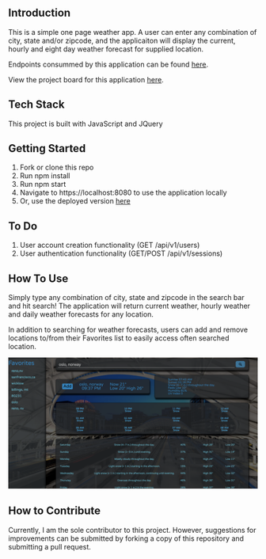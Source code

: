 ## Introduction
This is a simple one page weather app.  A user can enter any combination of city, state and/or zipcode, and the applicaiton will display the current, hourly and eight day weather forecast for supplied location.

Endpoints consummed by this application can be found [here](https://github.com/hbellows/rain_or_shine).

View the project board for this application [here](https://github.com/hbellows/rainOrShine-fe/projects/1).

## Tech Stack
This project is built with JavaScript and JQuery

## Getting Started
1. Fork or clone this repo
2. Run npm install
3. Run npm start
4. Navigate to https://localhost:8080 to use the application locally
5. Or, use the deployed version [here](https://hbellows.github.io/rainOrShine-fe/)

## To Do
1. User account creation functionality (GET /api/v1/users)
2. User authentication functionality (GET/POST /api/v1/sessions)

## How To Use
Simply type any combination of city, state and zipcode in the search bar and hit search! The application will return current weather, hourly weather and daily weather forecasts for any location.

In addition to searching for weather forecasts, users can add and remove locations to/from their Favorites list to easily access often searched location.

![Screenshot](screenshot.png)

## How to Contribute
Currently, I am the sole contributor to this project.  However, suggestions for improvements can be submitted by forking a copy of this repository and submitting a pull request.

